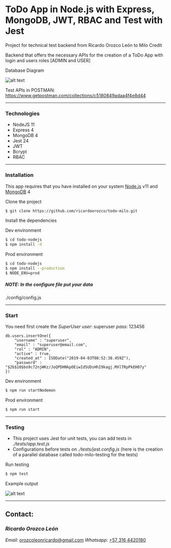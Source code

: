 # ToDo App in Node.js with Express, MongoDB, JWT, RBAC and Test with Jest

Project for technical test backend from Ricardo Orozco León to Milo Credit

Backend that offers the necessary APIs for the creation of a ToDo App with login and users roles [ADMIN and USER]

Database Diagram

![alt text](https://i.imgur.com/T8ItBPp.jpg)

Test APIs in POSTMAN:
https://www.getpostman.com/collections/c5180849adaa4f4e8d44

---
### Technologies

 - NodeJS 11
 - Express 4
 - MongoDB 4
 - Jest 24
 - JWT
 - Bcrypt
 - RBAC

---
### Installation

This app requires that you have installed on your system [Node.js](https://nodejs.org/) v11 and [MongoDB](https://www.mongodb.com/) 4

Clone the project
```sh
$ git clone https://github.com/ricardoorozco/todo-milo.git
```

Install the dependencies

Dev environment
```sh
$ cd todo-nodejs
$ npm install -d
```

Prod environment
```sh
$ cd todo-nodejs
$ npm install --production
$ NODE_ENV=prod
```

##### NOTE: In the configure file put your data
./config/config.js


---
### Start

You need first create the *SuperUser*
*user*: superuser
*pass*: 123456
```
db.users.insertOne({
    "username" : "superuser",
    "email" : "superuser@email.com",
    "rol" : "ADMIN",
    "active" : true,
    "created_at" : ISODate("2019-04-03T08:52:38.459Z"),
    "password" : "$2b$10$bo9c72njWKz/JoQPDHNkpOEiwId5UDsHhI9kagj.MXlTRpPkEH07y"
})
```

Dev environment
```sh
$ npm run startNodemon
```

Prod environment
```sh
$ npm run start
```

---
### Testing

 - This project uses Jest for unit tests, you can add tests in *./tests/app.test.js*
 - Configurations before tests on *./tests/jest.config.js* (here is the creation of a parallel database called todo-milo-testing for the tests)

 Run testing
 ```sh
$ npm test
```

Example output

![alt text](https://i.imgur.com/a2zm1i4.jpg)

---
## Contact:
### *Ricardo Orozco León*
*Email:* orozcoleonricardo@gmail.com
*Whatsapp:* [+57 316 4420180](https://api.whatsapp.com/send?phone=573164420180)